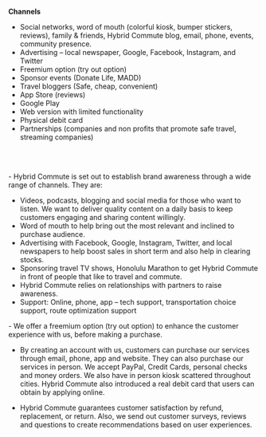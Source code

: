 <b>Channels</b>
<ul>
  <li>Social networks, word of mouth (colorful kiosk, bumper stickers, reviews), family & friends, Hybrid Commute blog, email, phone, events, community presence.</li>
  <li>Advertising – local newspaper, Google, Facebook, Instagram, and Twitter</li>
  <li>Freemium option (try out option)</li>
  <li>Sponsor events (Donate Life, MADD)</li>
  <li>Travel bloggers (Safe, cheap, convenient)</li>
  <li>App Store (reviews)</li>
  <li>Google Play</li>
  <li>Web version with limited functionality</li>
  <li>Physical debit card</li>
  <li>Partnerships (companies and non profits that promote safe travel, streaming companies)</li>
 </ul>
 
 <br><br>
 <p>- Hybrid Commute is set out to establish brand awareness through a wide range of channels. They are:</p>
 <ul>
  <li>Videos, podcasts, blogging and social media for those who want to listen. We want to deliver quality content on a daily basis to keep customers engaging and sharing content willingly.</li>
  <li>Word of mouth to help bring out the most relevant and inclined to purchase audience.</li>
  <li>Advertising with Facebook, Google, Instagram, Twitter, and local newspapers to help boost sales in short term and also help in clearing stocks.</li>
  <li>Sponsoring travel TV shows, Honolulu Marathon to get Hybrid Commute in front of people that like to travel and commute.</li>
  <li>Hybrid Commute relies on relationships with partners to raise awareness.</li>
  <li>Support: Online, phone, app – tech support, transportation choice support, route optimization support</li>
 </ul>
 
 <p>- We offer a freemium option (try out option) to enhance the customer experience with us, before making a purchase.

- By creating an account with us, customers can purchase our services through email, phone, app and website. They can also purchase our services in person. We accept PayPal, Credit Cards, personal checks and money orders. We also have in person kiosk scattered throughout cities. Hybrid Commute also introduced a real debit card that users can obtain by applying online.

- Hybrid Commute guarantees customer satisfaction by refund, replacement, or return. Also, we send out customer surveys, reviews and questions to create recommendations based on user experiences.</p>
  
